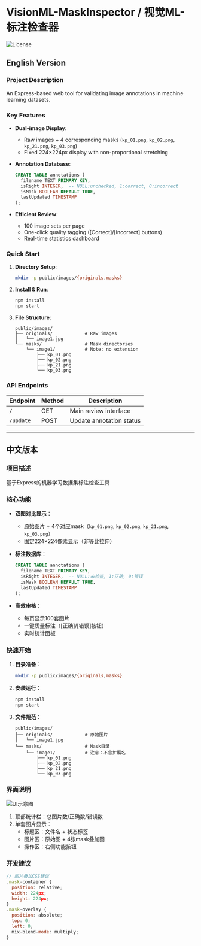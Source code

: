 # VisionML-MaskInspector / 视觉ML-标注检查器

![License](https://img.shields.io/badge/license-MIT-blue.svg)

## English Version

### Project Description
An Express-based web tool for validating image annotations in machine learning datasets.

### Key Features
- **Dual-image Display**: 
  - Raw images + 4 corresponding masks (`kp_01.png`, `kp_02.png`, `kp_21.png`, `kp_03.png`)
  - Fixed 224×224px display with non-proportional stretching

- **Annotation Database**:
  ```sql
  CREATE TABLE annotations (
    filename TEXT PRIMARY KEY,
    isRight INTEGER,  -- NULL:unchecked, 1:correct, 0:incorrect
    isMask BOOLEAN DEFAULT TRUE,
    lastUpdated TIMESTAMP
  );
  ```

- **Efficient Review**:
  - 100 image sets per page
  - One-click quality tagging ([Correct]/[Incorrect] buttons)
  - Real-time statistics dashboard

### Quick Start
1. **Directory Setup**:
   ```bash
   mkdir -p public/images/{originals,masks}
   ```

2. **Install & Run**:
   ```bash
   npm install
   npm start
   ```

3. **File Structure**:
   ```
   public/images/
   ├── originals/            # Raw images
   │   └── image1.jpg
   └── masks/                # Mask directories
       └── image1/           # Note: no extension
           ├── kp_01.png
           ├── kp_02.png
           ├── kp_21.png
           └── kp_03.png
   ```

### API Endpoints
| Endpoint | Method | Description |
|----------|--------|-------------|
| `/` | GET | Main review interface |
| `/update` | POST | Update annotation status |

---

## 中文版本

### 项目描述
基于Express的机器学习数据集标注检查工具

### 核心功能
- **双图对比显示**：
  - 原始图片 + 4个对应mask（`kp_01.png`, `kp_02.png`, `kp_21.png`, `kp_03.png`）
  - 固定224×224像素显示（非等比拉伸）

- **标注数据库**：
  ```sql
  CREATE TABLE annotations (
    filename TEXT PRIMARY KEY,
    isRight INTEGER,  -- NULL:未检查, 1:正确, 0:错误
    isMask BOOLEAN DEFAULT TRUE,
    lastUpdated TIMESTAMP
  );
  ```

- **高效审核**：
  - 每页显示100套图片
  - 一键质量标注（[正确]/[错误]按钮）
  - 实时统计面板

### 快速开始
1. **目录准备**：
   ```bash
   mkdir -p public/images/{originals,masks}
   ```

2. **安装运行**：
   ```bash
   npm install
   npm start
   ```

3. **文件规范**：
   ```
   public/images/
   ├── originals/            # 原始图片
   │   └── image1.jpg
   └── masks/                # Mask目录
       └── image1/           # 注意：不含扩展名
           ├── kp_01.png
           ├── kp_02.png
           ├── kp_21.png
           └── kp_03.png
   ```

### 界面说明
![UI示意图](https://via.placeholder.com/800x400?text=UI+Preview)
1. 顶部统计栏：总图片数/正确数/错误数
2. 单套图片显示：
   - 标题区：文件名 + 状态标签
   - 图片区：原始图 + 4张mask叠加图
   - 操作区：右侧功能按钮

### 开发建议
```javascript
// 图片叠加CSS建议
.mask-container {
  position: relative;
  width: 224px;
  height: 224px;
}
.mask-overlay {
  position: absolute;
  top: 0;
  left: 0;
  mix-blend-mode: multiply;
}
```